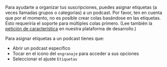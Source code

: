 Para ayudarte a organizar tus suscripciones, puedes asignar etiquetas (a veces llamadas grupos o categorías) a un podcast. Por favor, ten en cuenta que por el momento, no es posible crear colas basándose en las etiquetas. Esto requeriría el soporte para múltiples colas primero. (Lee también la [petición de característica](https://github.com/AntennaPod/AntennaPod/issues/2648) en nuestra plataforma de desarrollo.)

Para asignar etiquetas a un podcast tienes que:

- Abrir un podcast específico
- Tocar en el icono del `engranaje` para acceder a sus opciones
- Seleccionar el ajuste `Etiquetas`
